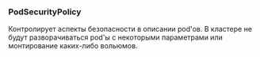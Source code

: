### PodSecurityPolicy
Контролирует аспекты безопасности в описании pod'ов. В кластере не будут разворачиваться pod'ы с некоторыми параметрами или монтирование каких-либо вольюмов. 